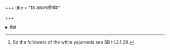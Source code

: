 +++
title = "18 आबध्नातीत्येके"

+++

<details><summary>थिते</summary>

18. According to some ritualists[^1] he ties (the horn to the piece of cloth).[^2]  

[^1]: So the followers of the white yajurveda see ŚB III.2.1.29.
</details>
